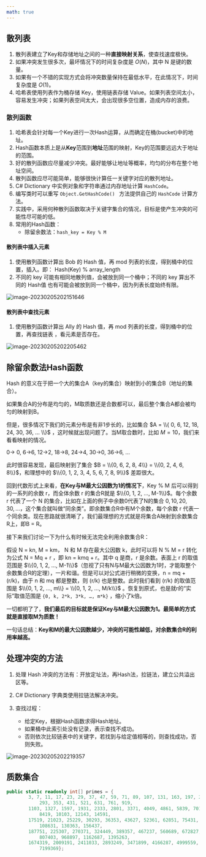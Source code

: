 ```yaml
---
math: true
---
```


## 散列表

1. 散列表建立了Key和存储地址之间的一种**直接映射关系**，使查找速度极快。
2. 如果冲突发生很多次，最坏情况下的时间复杂度是 $O(N)$，其中 N 是键的数量。
3. 如果有一个不错的实现方式会将冲突数量保持在最低水平，在此情况下，时间复杂度是 $O(1)$。
4. 哈希表使用列表作为桶存储 Key，使用链表存储 Value。如果列表空间太小，容易发生冲突；如果列表空间太大，会出现很多空位置，造成内存的浪费。

### 散列函数

1. 哈希表会针对每一个Key进行一次Hash运算，从而确定在桶(bucket)中的地址。
2. Hash函数本质上是从**Key**范围到**地址**范围的映射，Key的范围要远远大于地址的范围。
3. 好的散列函数应尽量减少冲突。最好能够让地址等概率，均匀的分布在整个地址空间。
4. 散列函数应尽可能简单，能够很快计算任一关键字对应的散列地址。
5. C# Dictionary 中实例对象和字符串通过内存地址计算 `HashCode`。
6. 编写类时可以重写 `Object.GetHashCode() ` 方法提供自己的 `HashCode` 计算方法。
7. 实践中，采用何种散列函数取决于关键字集合的情况，目标是使产生冲突的可能性尽可能的低。
8. 常用的Hash函数：
    - 除留余数法：`hash_key = Key % M`

#### 散列表中插入元素

1. 使用散列函数计算出 Bob 的 Hash 值，再 mod 列表的长度，得到桶中的位置，插入。即： Hash(Key) % array_length
2. 不同的 key 可能有相同地散列值，会被放到同一个桶中；不同的 key 算出不同的 Hash值 也有可能会被放到同一个桶中，因为列表长度始终有限。

![image-20230205202151646](https://cdn.jsdelivr.net/gh/yzngo/ImageHosting/img/202302052021689.png)

#### 散列表中查找元素

1. 使用散列函数计算出 Ally 的 Hash 值，再 mod 列表的长度，得到桶中的位置，再查找链表 ，看元素是否存在。

![image-20230205202205462](https://cdn.jsdelivr.net/gh/yzngo/ImageHosting/img/202302052022509.png)

## 除留余数法Hash函数

Hash 的意义在于把一个大的集合A（key的集合）映射到小的集合B（地址的集合）。

如果集合A的分布是均匀的，M取质数还是合数都可以，最后整个集合A都会被均匀的映射到B。

但是，很多情况下我们的元素分布是有非1步长的，比如集合 $A = \\{ 0, 6, 12, 18, 24, 30, 36, … \\}$ ，这时候就出现问题了。当M取合数时，比如 $M = 10$，我们来看看映射的情况。

0-> 0, 6->6, 12->2, 18->8, 24->4, 30->0, 36->6, …

此时很容易发现，最后映射到了集合 $B = \\{0, 6, 2, 8, 4\\} = \\{0, 2, 4, 6, 8\\}$，和理想中的 $\\{0, 1, 2, 3, 4, 5, 6, 7, 8, 9\\}$ 差距很大。

回到代数形式上来看，**在Key与M最大公因数为1的情况下**，Key % M 后可以得到的一系列的余数 r，而全体余数 r 的集合R就是 $\\{0, 1, 2, …, M-1\\}$。每个余数 r 代表了一个 N 的集合，比如在上面的例子中余数0代表了N的集合 ${0, 10, 20, 30, …}$，这个集合就叫做“同余类”。即余数集合R中有M个余数，每个余数 r 代表一个同余类。现在思路就很清晰了，我们最理想的方式就是将集合A映射到余数集合R上，即B = R。

接下来我们讨论一下为什么有时候无法完全利用余数集合R：

假设 N = kn, M = km， N 和 M 存在最大公因数 k，此时可以将 N % M = r 转化为公式 N = Mq + r ，即 kn = kmq + r。其中 q 是商，r 是余数。表面上 r 的取值范围是 $\\{0, 1, 2, …, M-1\\}$（忽视了只有N与M最大公因数为1时，才能取整个余数集合R的定理），一片和谐。但是可以对公式进行稍微的变换，n = mq + (r/k)，由于 n 和 mq 都是整数，则 (r/k) 也是整数。此时我们看到 (r/k) 的取值范围是 $\\{0, 1, 2, …, m\\} = \\{0, 1, 2, …, M/k\\}$ 。恢复到原式，也是就r的“实际”取值范围是 `{0, k, 2*k, 3*k, …, m*k}` ，缩小了k倍。

一切都明了了，**我们最后的目标就是保证Key与M最大公因数为1。最简单的方式就是直接取M为质数！**

一句话总结：**Key和M的最大公因数越少，冲突的可能性越低，对余数集合R的利用率越高。**



## 处理冲突的方法

1. 处理 Hash 冲突的方法有：开放定址法，再Hash法，拉链法，建立公共溢出区等。
2. C# Dictionary 字典类使用拉链法解决冲突。

3. 查找过程：
    - 给定Key，根据Hash函数求得Hash地址。
    - 如果桶中此索引处没有记录，表示查找不成功。
    - 否则依次比较链表中的关键字，若找到与给定值相等的，则查找成功，否则失败。

![image-20230205202219357](https://cdn.jsdelivr.net/gh/yzngo/ImageHosting/img/202302052022412.png)

## 质数集合

```cs
public static readonly int[] primes = {
        3, 7, 11, 17, 23, 29, 37, 47, 59, 71, 89, 107, 131, 163, 197, 239, 
            293, 353, 431, 521, 631, 761, 919,
        1103, 1327, 1597, 1931, 2333, 2801, 3371, 4049, 4861, 5839, 7013, 
            8419, 10103, 12143, 14591,
        17519, 21023, 25229, 30293, 36353, 43627, 52361, 62851, 75431, 90523, 
            108631, 130363, 156437,
        187751, 225307, 270371, 324449, 389357, 467237, 560689, 672827, 
            807403, 968897, 1162687, 1395263,
        1674319, 2009191, 2411033, 2893249, 3471899, 4166287, 4999559, 5999471, 
            7199369};
```
